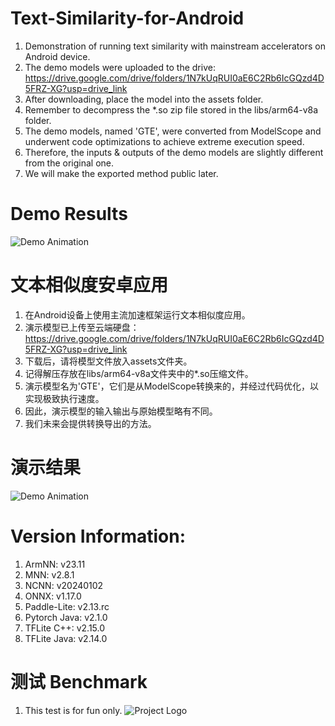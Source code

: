 # Text-Similarity-for-Android
1. Demonstration of running text similarity with mainstream accelerators on Android device. 
2. The demo models were uploaded to the drive: https://drive.google.com/drive/folders/1N7kUqRUI0aE6C2Rb6IcGQzd4D5FRZ-XG?usp=drive_link
3. After downloading, place the model into the assets folder.
4. Remember to decompress the *.so zip file stored in the libs/arm64-v8a folder.
5. The demo models, named 'GTE', were converted from ModelScope and underwent code optimizations to achieve extreme execution speed.
6. Therefore, the inputs & outputs of the demo models are slightly different from the original one.
7. We will make the exported method public later.
# Demo Results
![Demo Animation](https://github.com/DakeQQ/Text-Similarity-for-Android/blob/main/text_en.gif?raw=true)

# 文本相似度安卓应用
1. 在Android设备上使用主流加速框架运行文本相似度应用。
2. 演示模型已上传至云端硬盘：https://drive.google.com/drive/folders/1N7kUqRUI0aE6C2Rb6IcGQzd4D5FRZ-XG?usp=drive_link
3. 下载后，请将模型文件放入assets文件夹。
4. 记得解压存放在libs/arm64-v8a文件夹中的*.so压缩文件。
5. 演示模型名为'GTE'，它们是从ModelScope转换来的，并经过代码优化，以实现极致执行速度。
6. 因此，演示模型的输入输出与原始模型略有不同。
7. 我们未来会提供转换导出的方法。
# 演示结果
![Demo Animation](https://github.com/DakeQQ/Text-Similarity-for-Android/blob/main/text_zh.gif?raw=true)
# Version Information:  
1. ArmNN:         v23.11
2. MNN:           v2.8.1
3. NCNN:          v20240102
4. ONNX:          v1.17.0
5. Paddle-Lite:   v2.13.rc
6. Pytorch Java:  v2.1.0
7. TFLite C++:    v2.15.0
8. TFLite Java:   v2.14.0
# 测试 Benchmark
1. This test is for fun only.
![Project Logo](https://github.com/DakeQQ/Text-Similarity-for-Android/blob/main/benchmark.png?raw=true)
